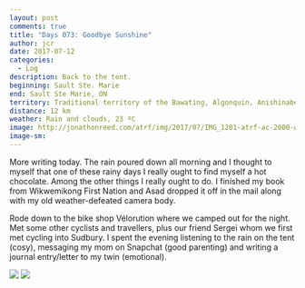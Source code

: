 ```yaml
---
layout: post
comments: true
title: "Days 073: Goodbye Sunshine"
author: jcr
date: 2017-07-12
categories:
  - Log
description: Back to the tent.
beginning: Sault Ste. Marie
end: Sault Ste Marie, ON
territory: Traditional territory of the Bawating, Algonquin, Anishinabek, Haudenosaunee, Ojibway, Odawa and Cree
distance: 12 km
weather: Rain and clouds, 23 ºC
image: http://jonathonreed.com/atrf/img/2017/07/IMG_1201-atrf-ac-2000-web.jpg
image-sm:
---
```


More writing today. The rain poured down all morning and I thought to myself that one of these rainy days I really ought to find myself a hot chocolate. Among the other things I really ought to do. I finished my book from Wikwemikong First Nation and Asad dropped it off in the mail along with my old weather-defeated camera body. 

Rode down to the bike shop Vélorution where we camped out for the night. Met some other cyclists and travellers, plus our friend Sergei whom we first met cycling into Sudbury. I spent the evening listening to the rain on the tent (cosy), messaging my mom on Snapchat (good parenting) and writing a journal entry/letter to my twin (emotional).

<img src="http://jonathonreed.com/atrf/img/2017/07/IMG_4780-atrf-jcr-2000-web.jpg">

<img src="http://jonathonreed.com/atrf/img/2017/07/IMG_4810-atrf-jcr-2000-web.jpg">